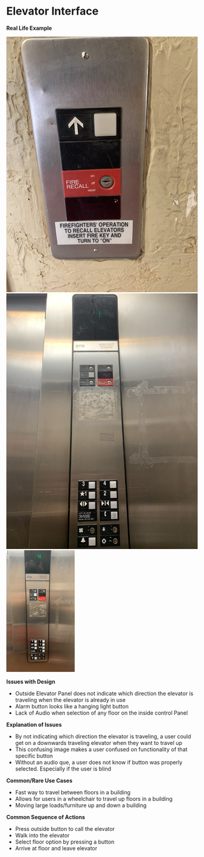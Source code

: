 # Elevator Interface

**Real Life Example**

![](IMG_8743.jpg)
![](IMG_8745.jpg)
![](WorkingElevator.gif)

**Issues with Design**

- Outside Elevator Panel does not indicate which direction the elevator is traveling when the elevator is already in use
- Alarm button looks like a hanging light button
- Lack of Audio when selection of any floor on the inside control Panel

**Explanation of Issues**

- By not indicating which direction the elevator is traveling, a user could get on a downwards traveling elevator when they want to travel up
- This confusing image makes a user confused on functionality of that specific button
- Without an audio que, a user does not know if button was properly selected. Especially if the user is blind

**Common/Rare Use Cases**

- Fast way to travel between floors in a building
- Allows for users in a wheelchair to travel up floors in a building
- Moving large loads/furniture up and down a building

**Common Sequence of Actions**

- Press outside button to call the elevator
- Walk into the elevator
- Select floor option by pressing a button
- Arrive at floor and leave elevator
